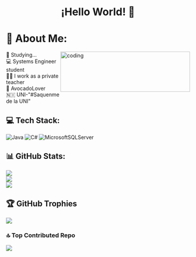 ### <h1 align="center">¡Hello World! 👋 </h1>

# 💫 About Me:
<img align = "right" alt="coding" width="355" height="110" src=https://i.pinimg.com/originals/16/69/e5/1669e57761ccc67fa5e31a09a54764d0.gif>

🌱 Studying...<br>💻 Systems Engineer student<br>👩‍🏫 I work as a private teacher <br> 🥑 AvocadoLover <br>🇳🇮 UNI-"#Saquenme de la UNI" 




## 💻 Tech Stack:
![Java](https://img.shields.io/badge/java-%23ED8B00.svg?style=for-the-badge&logo=java&logoColor=white) ![C#](https://img.shields.io/badge/c%23-%23239120.svg?style=for-the-badge&logo=c-sharp&logoColor=white) ![MicrosoftSQLServer](https://img.shields.io/badge/Microsoft%20SQL%20Sever-CC2927?style=for-the-badge&logo=microsoft%20sql%20server&logoColor=white)

## 📊 GitHub Stats:
![](https://github-readme-stats.vercel.app/api?username=Louismttr&theme=radical&hide_border=false&include_all_commits=true&count_private=true)<br/>
![](https://github-readme-streak-stats.herokuapp.com/?user=Louismttr&theme=radical&hide_border=false)<br/>
![](https://github-readme-stats.vercel.app/api/top-langs/?username=Louismttr&theme=radical&hide_border=false&include_all_commits=true&count_private=true&layout=compact)

## 🏆 GitHub Trophies
![](https://github-profile-trophy.vercel.app/?username=Louismttr&theme=radical&no-frame=false&no-bg=false&margin-w=4)

### 🔝 Top Contributed Repo
![](https://github-contributor-stats.vercel.app/api?username=Louismttr&limit=5&theme=radical&combine_all_yearly_contributions=true)



<!--
**Louismttr/Louismttr** is a ✨ _special_ ✨ repository because its `README.md` (this file) appears on your GitHub profile.
-->
